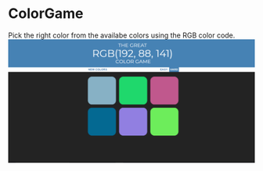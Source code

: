 # ColorGame
Pick the right color from the availabe colors using the RGB color code.
![Alt text](Untitled.png?raw=true "Optional Title")
